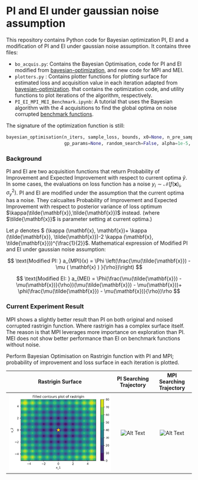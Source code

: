 # PI and EI under gaussian noise assumption

This repository contains Python code for Bayesian optimization PI, EI and a modification of PI and EI under gaussian noise assumption.
 It contains three files:

* `bo_acquis.py`: Contains the Bayesian Optimisation, code for PI and EI modified from [bayesian-optimization](https://github.com/thuijskens/bayesian-optimization), and new code for MPI and MEI.
* `plotters.py` : Contains plotter functions for plotting surface for estimated loss and acquisition value in each iteration adapted from [bayesian-optimization](https://github.com/thuijskens/bayesian-optimization).
that contains the optimization code, and utility functions to plot iterations of the algorithm, respectively.
* `PI_EI_MPI_MEI_Benchmark.ipynb`: A tutorial that uses the Bayesian algorithm with the 4 acquisitions to find the global optima on noise corrupted [benchmark functions](http://www.resibots.eu/limbo/bo_benchmarks.html).

The signature of the optimization function is still:

```python
bayesian_optimisation(n_iters, sample_loss, bounds, x0=None, n_pre_samples=5,
                      gp_params=None, random_search=False, alpha=1e-5, epsilon=1e-7)
```

### Background

PI and EI are two acquisition functions that return Probability of Improvement and Expected Improvement with respect to current optima $\tilde{y}$.
In some cases, the evaluations on loss function has a noise $y_i \sim \mathcal{N} (f(\mathbf{x})_i,\sigma^2_y)$. 
PI and EI are modified under the assumption that the current optima has a noise. They calcualtes Probability of Improvement and Expected Improvement with respect to 
posterior variance of loss optimum $\kappa(\tilde{\mathbf{x}},\tilde{\mathbf{x}})$ instead.  (where $\tilde{\mathbf{x}}$ is parameter setting at current optima.)

 Let $\rho$ denotes $ (\kappa (\mathbf{x}, \mathbf{x})+ \kappa (\tilde{\mathbf{x}}, \tilde{\mathbf{x}})-2 \kappa (\mathbf{x}, \tilde{\mathbf{x}}))^{\frac{1}{2}}$. Mathematical expression of Modified PI and EI under gaussian noise assumption:

$$
\text{Modified PI: }  a_{MPI}(x) = \Phi \left(\frac{\mu(\tilde{\mathbf{x}}) - \mu ( \mathbf{x} ) }{\rho})\right)
$$

$$
\text{Modified EI: } a_{MEI} = \Phi(\frac{\mu(\tilde{\mathbf{x}}) - \mu(\mathbf{x})}{\rho})(\mu(\tilde{\mathbf{x}}) - \mu(\mathbf{x}))+
        \phi(\frac{\mu(\tilde{\mathbf{x}}) - \mu(\mathbf{x})}{\rho})\rho
$$

### Current Experiment Result

MPI shows a slightly better result than PI on both original and noised corrupted rastrigin function.
Where rastrigin has a complex surface itself.
The reason is that MPI leverages more importance on exploration than PI.
MEI does not show better performance than EI on benchmark functions without noise.

Perform Bayesian Optimisation on Rastrigin function with PI and MPI; probability of improvement and loss surface in each iteration is plotted.

|                Rastrigin Surface                 |                       PI Searching Trajectory                       |                       MPI Searching Trajectory                       |
|:------------------------------------------------:|:-------------------------------------------------------------------:|:--------------------------------------------------------------------:|
| ![Alt Text](./rastrigin/real_loss_rastrigin.png) | ![Alt Text](./rastrigin/noise_less/PI_rastrigin/bo_2d_new_data.gif) | ![Alt Text](./rastrigin/noise_less/MPI_rastrigin/bo_2d_new_data.gif) |


